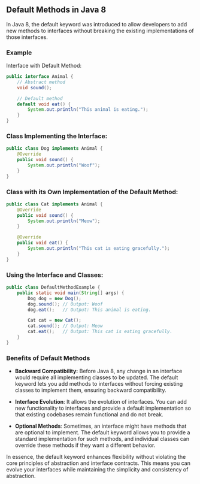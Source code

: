 ## Default Methods in Java 8
In Java 8, the default keyword was introduced to allow developers to add new methods to interfaces without breaking the existing implementations of those interfaces.

### Example
Interface with Default Method:

```java
public interface Animal {
    // Abstract method
    void sound();

    // Default method
    default void eat() {
        System.out.println("This animal is eating.");
    }
}
```

### Class Implementing the Interface:

```java
public class Dog implements Animal {
    @Override
    public void sound() {
        System.out.println("Woof");
    }
}
```

### Class with its Own Implementation of the Default Method:

```java
public class Cat implements Animal {
    @Override
    public void sound() {
        System.out.println("Meow");
    }

    @Override
    public void eat() {
        System.out.println("This cat is eating gracefully.");
    }
}
```

### Using the Interface and Classes:

```java
public class DefaultMethodExample {
    public static void main(String[] args) {
        Dog dog = new Dog();
        dog.sound(); // Output: Woof
        dog.eat();   // Output: This animal is eating.

        Cat cat = new Cat();
        cat.sound(); // Output: Meow
        cat.eat();   // Output: This cat is eating gracefully.
    }
}
```


### Benefits of Default Methods

- **Backward Compatibility:** Before Java 8, any change in an interface would require all implementing classes to be updated. The default keyword lets you add methods to interfaces without forcing existing classes to implement them, ensuring backward compatibility.

- **Interface Evolution**: It allows the evolution of interfaces. You can add new functionality to interfaces and provide a default implementation so that existing codebases remain functional and do not break.

- **Optional Methods**: Sometimes, an interface might have methods that are optional to implement. The default keyword allows you to provide a standard implementation for such methods, and individual classes can override these methods if they want a different behavior.

In essence, the default keyword enhances flexibility without violating the core principles of abstraction and interface contracts. This means you can evolve your interfaces while maintaining the simplicity and consistency of abstraction.
